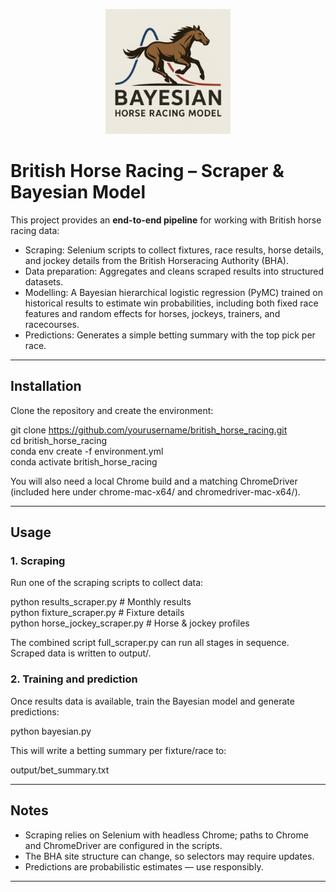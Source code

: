 <p align="center">
  <img src="logo.png" alt="Project logo" width="200">
</p>

# British Horse Racing – Scraper & Bayesian Model

This project provides an **end-to-end pipeline** for working with British horse racing data:

- Scraping: Selenium scripts to collect fixtures, race results, horse details, and jockey details from the British Horseracing Authority (BHA).
- Data preparation: Aggregates and cleans scraped results into structured datasets.
- Modelling: A Bayesian hierarchical logistic regression (PyMC) trained on historical results to estimate win probabilities, including both fixed race features and random effects for horses, jockeys, trainers, and racecourses.
- Predictions: Generates a simple betting summary with the top pick per race.

---

## Installation

Clone the repository and create the environment:

git clone https://github.com/yourusername/british_horse_racing.git  
cd british_horse_racing  
conda env create -f environment.yml  
conda activate british_horse_racing  

You will also need a local Chrome build and a matching ChromeDriver (included here under chrome-mac-x64/ and chromedriver-mac-x64/).

---

## Usage

### 1. Scraping

Run one of the scraping scripts to collect data:

python results_scraper.py        # Monthly results  
python fixture_scraper.py        # Fixture details  
python horse_jockey_scraper.py   # Horse & jockey profiles  

The combined script full_scraper.py can run all stages in sequence.  
Scraped data is written to output/.

### 2. Training and prediction

Once results data is available, train the Bayesian model and generate predictions:

python bayesian.py  

This will write a betting summary per fixture/race to:

output/bet_summary.txt

---

## Notes

- Scraping relies on Selenium with headless Chrome; paths to Chrome and ChromeDriver are configured in the scripts.  
- The BHA site structure can change, so selectors may require updates.  
- Predictions are probabilistic estimates — use responsibly.

---
